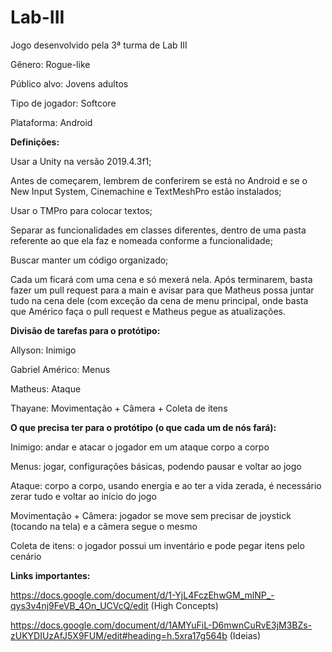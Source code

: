 # Lab-III
Jogo desenvolvido pela 3ª turma de Lab III

Gênero: Rogue-like

Público alvo: Jovens adultos

Tipo de jogador: Softcore

Plataforma: Android

**Definições:**

Usar a Unity na versão 2019.4.3f1;

Antes de começarem, lembrem de conferirem se está no Android e se o New Input System, Cinemachine e TextMeshPro estão instalados;

Usar o TMPro para colocar textos;

Separar as funcionalidades em classes diferentes, dentro de uma pasta referente ao que ela faz e nomeada conforme a funcionalidade;

Buscar manter um código organizado;

Cada um ficará com uma cena e só mexerá nela. Após terminarem, basta fazer um pull request para a main e avisar para que Matheus possa juntar tudo na cena dele (com exceção da cena de menu principal, onde basta que Américo faça o pull request e Matheus pegue as atualizações. 

**Divisão de tarefas para o protótipo:**

Allyson: Inimigo

Gabriel Américo: Menus

Matheus: Ataque

Thayane: Movimentação + Câmera + Coleta de itens

**O que precisa ter para o protótipo (o que cada um de nós fará):**

Inimigo: andar e atacar o jogador em um ataque corpo a corpo

Menus: jogar, configurações básicas, podendo pausar e voltar ao jogo

Ataque: corpo a corpo, usando energia e ao ter a vida zerada, é necessário zerar tudo e voltar ao início do jogo

Movimentação + Câmera: jogador se move sem precisar de joystick (tocando na tela) e a câmera segue o mesmo

Coleta de itens: o jogador possui um inventário e pode pegar itens pelo cenário

**Links importantes:**

https://docs.google.com/document/d/1-YjL4FczEhwGM_mlNP_-qys3v4nj9FeVB_4On_UCVcQ/edit (High Concepts)

https://docs.google.com/document/d/1AMYuFiL-D6mwnCuRvE3jM3BZs-zUKYDIUzAfJ5X9FUM/edit#heading=h.5xra17g564b (Ideias)
